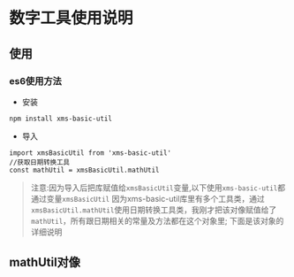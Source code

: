 # 数字工具使用说明

## 使用
### es6使用方法
- 安装
```
npm install xms-basic-util
```
- 导入
```
import xmsBasicUtil from 'xms-basic-util'
//获取日期转换工具
const mathUtil = xmsBasicUtil.mathUtil
```
>注意:因为导入后把库赋值给`xmsBasicUtil`变量,以下使用`xms-basic-util`都通过变量`xmsBasicUtil`
>因为xms-basic-util库里有多个工具类，通过`xmsBasicUtil.mathUtil`使用日期转换工具类，我刚才把该对像赋值给了`mathUtil`，所有跟日期相关的常量及方法都在这个对象里;
>下面是该对象的详细说明

## mathUtil对像